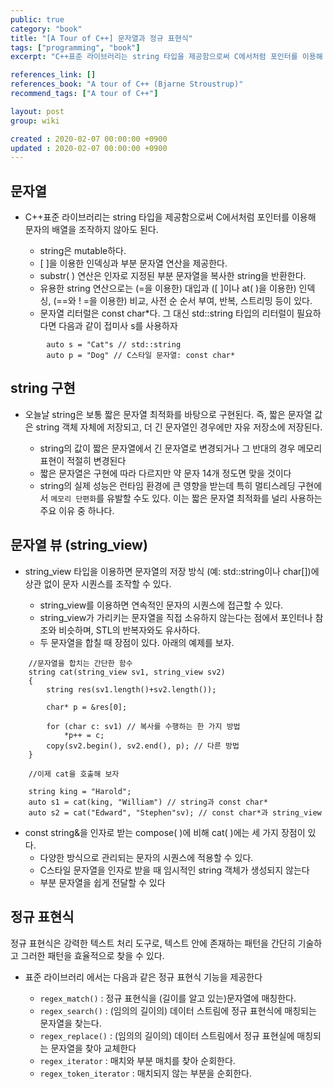 ```yaml
---
public: true
category: "book"
title: "[A Tour of C++] 문자열과 정규 표현식"
tags: ["programming", "book"]
excerpt: "C++표준 라이브러리는 string 타입을 제공함으로써 C에서처럼 포인터를 이용해 문자의 배열을 조작하지 않아도 된다."

references_link: []
references_book: "A tour of C++ (Bjarne Stroustrup)"
recommend_tags: ["A tour of C++"]

layout: post
group: wiki

created : 2020-02-07 00:00:00 +0900
updated : 2020-02-07 00:00:00 +0900
---
```


## 문자열

 - C++표준 라이브러리는 string 타입을 제공함으로써 C에서처럼 포인터를 이용해 문자의 배열을 조작하지 않아도 된다.

    - string은 mutable하다.
    - [ ]을 이용한 인덱싱과 부분 문자열 연산을 제공한다.
    - substr( ) 연산은 인자로 지정된 부분 문자열을 복사한 string을 반환한다.
    - 유용한 string 연산으로는 (=을 이용한) 대입과 ([ ]이나 at( )을 이용한) 인덱싱, (==와 ! =을 이용한) 비교, 사전 순 순서 부여, 반복, 스트리밍 등이 있다.
    - 문자열 리터럴은 const char*다. 그 대신 std::string 타입의 리터럴이 필요하다면 다음과 같이 접미사 s를 사용하자

```
        auto s = "Cat"s // std::string
        auto p = "Dog" // C스타일 문자열: const char* 
```
## string  구현

- 오늘날 string은 보통 짧은 문자열 최적화를 바탕으로 구현된다. 즉, 짧은 문자열 값은 string 객체 자체에 저장되고, 더 긴 문자열인 경우에만 자유 저장소에 저장된다.

    - string의 값이 짧은 문자열에서 긴 문자열로 변경되거나 그 반대의 경우 메모리 표현이 적절히 변경된다
    - 짧은 문자열은 구현에 따라 다르지만 약 문자 14개 정도면 맞을 것이다
    - string의 실제 성능은 런타임 환경에 큰 영향을 받는데 특히 멀티스레딩 구현에서 `메모리 단편화`를 유발할 수도 있다. 이는 짧은 문자열 최적화를 널리 사용하는 주요 이유 중 하나다.

## 문자열 뷰 (string_view)

- string_view 타입을 이용하면 문자열의 저장 방식 (예: std::string이나 char[])에 상관 없이 문자 시퀀스를 조작할 수 있다.

    - string_view를 이용하면 연속적인 문자의 시퀀스에 접근할 수 있다.
    - string_view가 가리키는 문자열을 직접 소유하지 않는다는 점에서 포인터나 참조와 비슷하며, STL의 반복자와도 유사하다.
    - 두 문자열을 합칠 때 장점이 있다. 아래의 예제를 보자.

```
    //문자열을 합치는 간단한 함수
    string cat(string_view sv1, string_view sv2)
    {
    	string res(sv1.length()+sv2.length());
    
    	char* p = &res[0];
    
    	for (char c: sv1) // 복사를 수행하는 한 가지 방법
    		*p++ = c;
    	copy(sv2.begin(), sv2.end(), p); // 다른 방법
    }
    
    //이제 cat을 호출해 보자
    
    string king = "Harold";
    auto s1 = cat(king, "William") // string과 const char*
    auto s2 = cat("Edward", "Stephen"sv); // const char*과 string_view
```

- const string&을 인자로 받는 compose( )에 비해 cat( )에는 세 가지 장점이 있다.
    - 다양한 방식으로 관리되는 문자의 시퀀스에 적용할 수 있다.
    - C스타일 문자열을 인자로 받을 때 임시적인 string 객체가 생성되지 않는다
    - 부분 문자열을 쉽게 전달할 수 있다

## 정규 표현식

정규 표현식은 강력한 텍스트 처리 도구로, 텍스트 안에 존재하는 패턴을 간단히 기술하고 그러한 패턴을 효율적으로 찾을 수 있다.

- 표준 라이브러리 <regex>에서는 다음과 같은 정규 표현식 기능을 제공한다
    - `regex_match()` : 정규 표현식을 (길이를 알고 있는)문자열에 매칭한다.
    - `regex_search()` : (임의의 길이의) 데이터 스트림에 정규 표현식에 매칭되는 문자열을 찾는다.
    - `regex_replace()` : (임의의 길이의) 데이터 스트림에서 정규 표현실에 매칭되는 문자열을 찾아 교체한다
    - `regex_iterator` : 매치와 부분 매치를 찾아 순회한다.
    - `regex_token_iterator` : 매치되지 않는 부분을 순회한다.